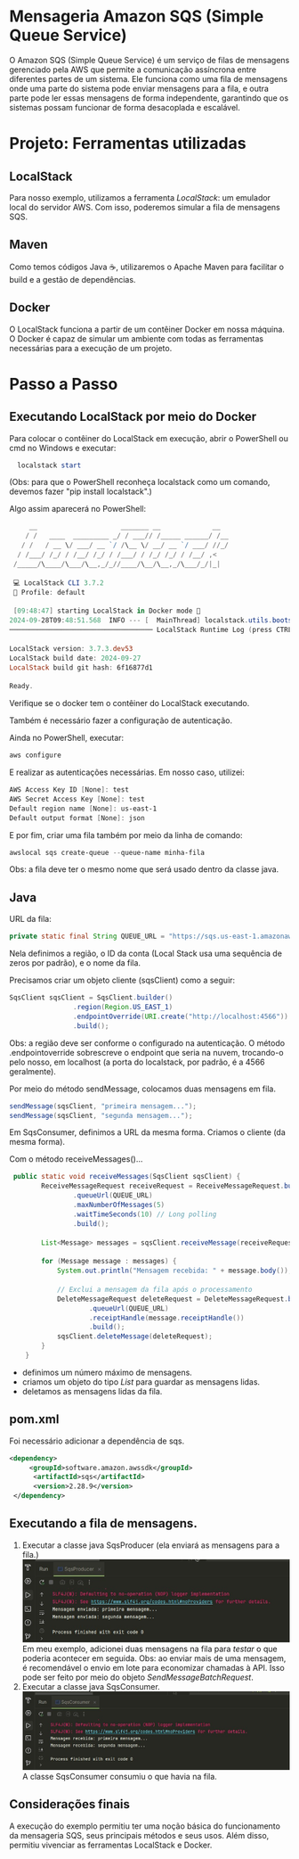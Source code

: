 # Mensageria Amazon SQS (Simple Queue Service)
O Amazon SQS (Simple Queue Service) é um serviço de filas de mensagens gerenciado pela AWS que permite a comunicação assíncrona entre diferentes partes de um sistema. Ele funciona como uma fila de mensagens onde uma parte do sistema pode enviar mensagens para a fila, e outra parte pode ler essas mensagens de forma independente, garantindo que os sistemas possam funcionar de forma desacoplada e escalável.

# Projeto: Ferramentas utilizadas
## LocalStack
Para nosso exemplo, utilizamos a ferramenta _LocalStack_: um emulador local do servidor AWS. Com isso, poderemos simular a fila de mensagens SQS.

## Maven
Como temos códigos Java ☕, utilizaremos o Apache Maven para facilitar o build e a gestão de dependências.

## Docker
O LocalStack funciona a partir de um contêiner Docker em nossa máquina. O Docker é capaz de simular um ambiente com todas as ferramentas necessárias para a execução de um projeto.

# Passo a Passo
## Executando LocalStack por meio do Docker
Para colocar o contêiner do LocalStack em execução, abrir o PowerShell ou cmd no Windows e executar:
```powershell
  localstack start
```
(Obs: para que o PowerShell reconheça localstack como um comando, devemos fazer "pip install localstack".)

Algo assim aparecerá no PowerShell:


```powershell
     __                     _______ __             __
    / /   ____  _________ _/ / ___// /_____ ______/ /__
   / /   / __ \/ ___/ __ `/ /\__ \/ __/ __ `/ ___/ //_/
  / /___/ /_/ / /__/ /_/ / /___/ / /_/ /_/ / /__/ ,<
 /_____/\____/\___/\__,_/_//____/\__/\__,_/\___/_/|_|

 💻 LocalStack CLI 3.7.2
 👤 Profile: default

 [09:48:47] starting LocalStack in Docker mode 🐳                                                      localstack.py:503
2024-09-28T09:48:51.568  INFO --- [  MainThread] localstack.utils.bootstrap : Execution of "prepare_host" took 3855.32ms
──────────────────────────────────── LocalStack Runtime Log (press CTRL-C to quit) ────────────────────────────────────

LocalStack version: 3.7.3.dev53
LocalStack build date: 2024-09-27
LocalStack build git hash: 6f16877d1

Ready.
```

Verifique se o docker tem o contêiner do LocalStack executando.

Também é necessário fazer a configuração de autenticação. 

Ainda no PowerShell, executar:
```powershell
aws configure
```

E realizar as autenticações necessárias. Em nosso caso, utilizei:

```powershell
AWS Access Key ID [None]: test
AWS Secret Access Key [None]: test
Default region name [None]: us-east-1
Default output format [None]: json
```

E por fim, criar uma fila também por meio da linha de comando:
```powershell
awslocal sqs create-queue --queue-name minha-fila
```

Obs: a fila deve ter o mesmo nome que será usado dentro da classe java.

## Java
URL da fila:
```java
private static final String QUEUE_URL = "https://sqs.us-east-1.amazonaws.com/000000000000/minha-fila";
```
Nela definimos a região, o ID da conta (Local Stack usa uma sequência de zeros por padrão), e o nome da fila.

Precisamos criar um objeto cliente (sqsClient) como a seguir:
```java
SqsClient sqsClient = SqsClient.builder()
                .region(Region.US_EAST_1)
                .endpointOverride(URI.create("http://localhost:4566"))
                .build();
```
Obs: a região deve ser conforme o configurado na autenticação. O método .endpointoverride sobrescreve o endpoint que seria na nuvem, trocando-o pelo nosso, em localhost (a porta do localstack, por padrão, é a 4566 geralmente).

Por meio do método sendMessage, colocamos duas mensagens em fila.

```java
sendMessage(sqsClient, "primeira mensagem...");
sendMessage(sqsClient, "segunda mensagem...");
```

Em SqsConsumer, definimos a URL da mesma forma.
Criamos o cliente (da mesma forma).

Com o método receiveMessages()...
```java
 public static void receiveMessages(SqsClient sqsClient) {
        ReceiveMessageRequest receiveRequest = ReceiveMessageRequest.builder()
                .queueUrl(QUEUE_URL)
                .maxNumberOfMessages(5)
                .waitTimeSeconds(10) // Long polling
                .build();

        List<Message> messages = sqsClient.receiveMessage(receiveRequest).messages();

        for (Message message : messages) {
            System.out.println("Mensagem recebida: " + message.body());

            // Exclui a mensagem da fila após o processamento
            DeleteMessageRequest deleteRequest = DeleteMessageRequest.builder()
                    .queueUrl(QUEUE_URL)
                    .receiptHandle(message.receiptHandle())
                    .build();
            sqsClient.deleteMessage(deleteRequest);
        }
    }
```
* definimos um número máximo de mensagens.
* criamos um objeto do tipo *List* para guardar as mensagens lidas.
* deletamos as mensagens lidas da fila.

## pom.xml
Foi necessário adicionar a dependência de sqs. 
```xml
<dependency>
     <groupId>software.amazon.awssdk</groupId>
      <artifactId>sqs</artifactId>
      <version>2.28.9</version>
 </dependency>

```

## Executando a fila de mensagens.
1. Executar a classe java SqsProducer (ela enviará as mensagens para a fila.)
   ![Saída de SqsProducer](src/images/sqsproducer-saida.jpg)
Em meu exemplo, adicionei duas mensagens na fila para *testar* o que poderia acontecer em seguida.
Obs: ao enviar mais de uma mensagem, é recomendável o envio em lote para economizar chamadas à API. Isso pode ser feito por meio do objeto _SendMessageBatchRequest_.
2. Executar a classe java SqsConsumer.
   ![Saída de SqsConsumer](src/images/sqsconsumer-saida.jpg)
A classe SqsConsumer consumiu o que havia na fila.

## Considerações finais
A execução do exemplo permitiu ter uma noção básica do funcionamento da mensageria SQS, seus principais métodos e seus usos. Além disso, permitiu vivenciar as ferramentas LocalStack e Docker. 






